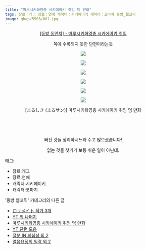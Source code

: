 ```yaml
---
title: "마루시키화영총 시키에이키 취임 덤 만화"
tags: 장르：개그 장르：연애 캐릭터：시키에이키 캐릭터：코마치 동방_웹코믹
image: ghap/5563/001.jpg
---
```

<div class="article">
<p style="text-align: center; clear: none; float: none;"><a href="https://ghaptouhou.tistory.com/480" target="_blank">[동방 동인지] - 마루시키화영총 시키에이키 취임</a></p>
<p style="text-align: center; clear: none; float: none;">쪽에 수록되지 못한 단편이라는듯<br/></p>
<p style="text-align: center; clear: none; float: none;"><img src="{{ site.nasurl }}/ghap/5563/001.jpg"/></p>
<p style="text-align: center; clear: none; float: none;"><img src="{{ site.nasurl }}/ghap/5563/002.jpg"/></p>
<p style="text-align: center; clear: none; float: none;"><img src="{{ site.nasurl }}/ghap/5563/003.jpg"/></p>
<p style="text-align: center; clear: none; float: none;"><img src="{{ site.nasurl }}/ghap/5563/004.jpg"/></p>
<p style="text-align: center; clear: none; float: none;"><img src="{{ site.nasurl }}/ghap/5563/005.jpg"/></p>
<p style="text-align: center; clear: none; float: none;"><img src="{{ site.nasurl }}/ghap/5563/006.jpg"/></p>
<p style="text-align: center; clear: none; float: none;">[まるしき (まるサン)] 마루시키화영총 시키에이키 취임 덤 만화</p>
<p style="text-align: center; clear: none; float: none;"><br/></p>
<p style="text-align: center; clear: none; float: none;"><br/></p>
<p style="text-align: center; clear: none; float: none;">빠진 것들 정리하시느라 수고 많으셨습니다!</p>
<p style="text-align: center; clear: none; float: none;">없는 것들 찾기가 보통 쉬운 일이 아닌데.</p>
</div><div class="tagTrail">
<p>태그: </p>
<ul>
<li>장르:개그</li>
<li>장르:연애</li>
<li>캐릭터:시키에이키</li>
<li>캐릭터:코마치</li>
</ul>
</div><div class="another">
<p>'동방 웹코믹' 카테고리의 다른 글</p>
<ul>
<li><a href="/2019-01-13-ghap_5585">ロリメイト 작가 3개</a></li>
<li><a href="/2019-01-13-ghap_5584">YT 외 나머지</a></li>
<li><a href="/2019-01-10-ghap_5563">마루시키화영총 시키에이키 취임 덤 만화</a></li>
<li><a href="/2019-01-10-ghap_5562">YT 단편 모음</a></li>
<li><a href="/2019-01-10-ghap_5561">절분 IN 휘침성 외 2</a></li>
<li><a href="/2019-01-10-ghap_5560">얼음요정의 일격 외 2</a></li>
</ul>
</div>